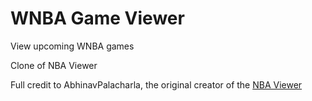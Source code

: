 # WNBA Game Viewer

View upcoming WNBA games

Clone of NBA Viewer

Full credit to AbhinavPalacharla, the original creator of the [NBA Viewer](https://github.com/raycast/extensions/tree/main/extensions/nba-game-viewer)
